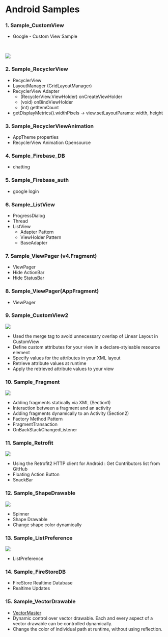 # Android Samples


### 1. Sample_CustomView
 - Google - Custom View Sample
 <br />
 
 ![](https://dl.dropboxusercontent.com/s/beb3sc17w91d3m3/C2D7E194-488E-4337-B71A-8C87753E2E8F-17554-00008ECFB69C28AA.gif?dl=0)

### 2. Sample_RecyclerView
 - RecyclerView
 - LayoutManager (GridLayoutManager)
 - RecyclerView Adapter
	- (RecyclerView.ViewHolder) onCreateViewHolder
	- (void) onBindViewHolder
	- (int) getItemCount
 - getDisplayMetrics().widthPixels -> view.setLayoutParams: width, height

### 3. Sample_RecyclerViewAnimation
 - AppTheme properties
 - RecyclerView Animation Opensource

### 4. Sample_Firebase_DB
 - chatting

### 5. Sample_Firebase_auth
 - google login

### 6. Sample_ListView
 - ProgressDialog
 - Thread
 - ListView
	- Adapter Pattern
	- ViewHolder Pattern
	- BaseAdapter

### 7. Sample_ViewPager (v4.Fragment)
 - ViewPager
 - Hide ActionBar
 - Hide StatusBar

### 8. Sample_ViewPager(AppFragment)
 - ViewPager

### 9. Sample_CustomView2

![](https://dl.dropboxusercontent.com/s/5h7p4v6w5lp7hv8/BDD05D6F-337E-4A53-9384-9A9349BBC546-17554-00009BC6C442B04A.gif?dl=0)

 - Used the merge tag to avoid unnecessary overlap of Linear Layout in CustomView
 - Define custom attributes for your view in a declare-styleable resource element
 - Specify values for the attributes in your XML layout
 - Retrieve attribute values at runtime
 - Apply the retrieved attribute values to your view

### 10. Sample_Fragment

![](https://dl.dropboxusercontent.com/s/urzxsflrag9ffdb/3E80EAFE-0E1B-4FCA-9A6F-AE6492B30B84-17554-0000C9D21D1ED7A0.gif?dl=0)

 - Adding fragments statically via XML (Section1)
 - Interaction between a fragment and an activity
 - Adding fragments dynamically to an Activity (Section2)
 - Factory Method Pattern
 - FragmentTransaction
 - OnBackStackChangedListener

### 11. Sample_Retrofit

![](https://dl.dropboxusercontent.com/s/qe6qoue7u1nho0z/10EC6F31-D707-4288-AD7E-8CE7F1B6735B-11760-0000245E330F2609.gif?dl=0)

 - Using the Retrofit2 HTTP client for Android
   : Get Contributors list from GitHub
 - Floating Action Button
 - SnackBar

### 12. Sample_ShapeDrawable

![](https://dl.dropboxusercontent.com/s/bnwuse632993raf/27CCD8F0-B309-4FC7-8929-20769B4E6A9E-6355-00003B3CA5CED9B4.gif?dl=0)

- Spinner
- Shape Drawable
- Change shape color dynamically

### 13. Sample_ListPreference

![](https://dl.dropboxusercontent.com/s/jhpczwyg7t19d6l/D3F104AF-3297-41D6-A7B6-167DBFB95670-749-0000D2EF6B1B7596.gif?dl=0)

- ListPreference

### 14. Sample_FireStoreDB

- FireStore Realtime Database
- Realtime Updates

### 15. Sample_VectorDrawable

- [VectorMaster](https://github.com/harjot-oberai/VectorMaster)
- Dynamic control over vector drawable. Each and every aspect of a vector drawable can be controlled dynamically.
- Change the color of individual path at runtime, without using reflection.


 

